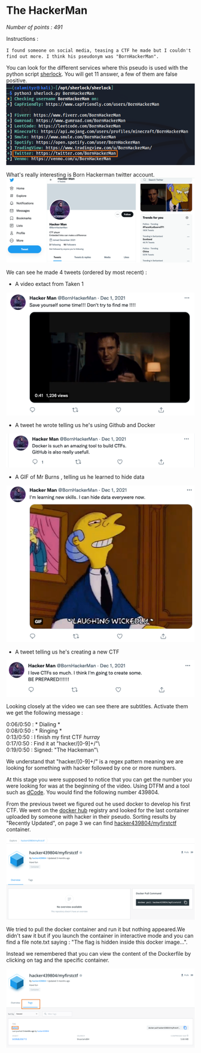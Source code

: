 # The HackerMan

_Number of points : 491_

Instructions :
```
I found someone on social media, teasing a CTF he made but I couldn't find out more. I think his pseudonym was "BornHackerMan".
```

You can look for the different services where this pseudo is used with the python script [sherlock](https://github.com/sherlock-project/sherlock). You will get 11 answer, a few of them are false positive. 
![Sherlock on BornHackerMan](../images/h1.png)

What's really interesting is Born Hackerman twitter account.  
![BornHackerMan Twitter Account](../images/h2.png)

We can see he made 4 tweets (ordered by most recent) : 
- A video extact from Taken 1

![BornHackerMan Twitter Account|100](../images/h3.png)

- A tweet he wrote telling us he's using Github and Docker

![BornHackerMan Twitter Account|100](../images/h4.png)

- A GIF of Mr Burns , telling us he learned to hide data

![BornHackerMan Twitter Account|100](../images/h5.png)

-  A tweet telling us he's creating a new CTF

 ![BornHackerMan Twitter Account|100](../images/h6.png)
  
  Looking closely at the video we can see  there are subtitles. Activate them we get the following message :
  
  0:06/0:50 : * Dialing *\
  0:08/0:50 : * Ringing *\
  0:13/0:50 : I finish my first CTF *hurray*\
  0:17/0:50 : Find it at "hacker/[0-9]+/"\  
  0:19/0:50 : Signed: "The Hackeman"\
  
  We understand that "hacker/[0-9]+/"  is a regex pattern meaning we are looking for something with hacker followed by one or more numbers. 
  
  
 At this stage you were supposed to notice that you can get the number you were looking for was at the beginning of the video. Using DTFM and a tool such as [dCode](https://www.dcode.fr/code-dtmf). You would find the following number 439804.
 
  From the previous tweet we figured out he used docker to develop his first CTF. We went on the [docker hub]() registry and looked for the last container uploaded by someone with hacker in their pseudo. Sorting results by "Recently Updated", on page 3 we can find [hacker439804/myfirstctf](https://hub.docker.com/r/hacker439804/myfirstctf) container.
  
   ![Docker container](../images/h7.png)
   
  We tried to pull the docker container and run it but nothing appeared.We didn't saw it but if you launch the container in interactive mode and you can find a file note.txt saying : "The flag is hidden inside this docker image...".
  
Instead we remembered that you can view the content of the Dockerfile by clicking on tag and the specific container. 
 
 ![Flag](../images/h8.png)